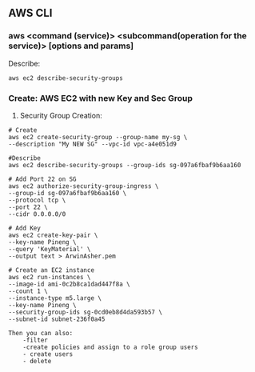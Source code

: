 ## AWS CLI
### aws <command (service)> <subcommand(operation for the service)> [options and params]

Describe:
```
aws ec2 describe-security-groups
```
### Create: AWS EC2 with new Key and Sec Group
1. Security Group Creation:
```
# Create
aws ec2 create-security-group --group-name my-sg \
--description "My NEW SG" --vpc-id vpc-a4e051d9

#Describe
aws ec2 describe-security-groups --group-ids sg-097a6fbaf9b6aa160

# Add Port 22 on SG
aws ec2 authorize-security-group-ingress \
--group-id sg-097a6fbaf9b6aa160 \
--protocol tcp \
--port 22 \
--cidr 0.0.0.0/0

# Add Key
aws ec2 create-key-pair \
--key-name Pineng \
--query 'KeyMaterial' \
--output text > ArwinAsher.pem

# Create an EC2 instance
aws ec2 run-instances \
--image-id ami-0c2b8ca1dad447f8a \
--count 1 \
--instance-type m5.large \
--key-name Pineng \
--security-group-ids sg-0cd0eb8d4da593b57 \
--subnet-id subnet-236f0a45

Then you can also:
	-filter
	-create policies and assign to a role group users
	- create users
	- delete
```
